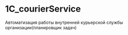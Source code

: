 # 1C_courierService
Автоматизация работы внутренней курьерской службы организации(планировщик задач)
